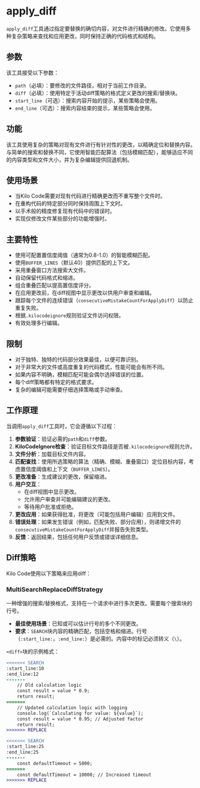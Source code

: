 # apply_diff

`apply_diff`工具通过指定要替换的确切内容，对文件进行精确的修改。它使用多种复杂策略来查找和应用更改，同时保持正确的代码格式和结构。

## 参数

该工具接受以下参数：

- `path`（必填）：要修改的文件路径，相对于当前工作目录。
- `diff`（必填）：使用特定于活动diff策略的格式定义更改的搜索/替换块。
- `start_line`（可选）：搜索内容开始的提示，某些策略会使用。
- `end_line`（可选）：搜索内容结束的提示，某些策略会使用。

## 功能

该工具使用复杂的策略对现有文件进行有针对性的更改，以精确定位和替换内容。与简单的搜索和替换不同，它使用智能匹配算法（包括模糊匹配），能够适应不同的内容类型和文件大小，并为复杂编辑提供回退机制。

## 使用场景

- 当Kilo Code需要对现有代码进行精确更改而不重写整个文件时。
- 在重构代码的特定部分同时保持周围上下文时。
- 以手术般的精度修复现有代码中的错误时。
- 实现仅修改文件某些部分的功能增强时。

## 主要特性

- 使用可配置置信度阈值（通常为0.8-1.0）的智能模糊匹配。
- 使用`BUFFER_LINES`（默认40）提供匹配的上下文。
- 采用重叠窗口方法搜索大文件。
- 自动保留代码格式和缩进。
- 组合重叠匹配以提高置信度评分。
- 在应用更改前，在diff视图中显示更改以供用户审查和编辑。
- 跟踪每个文件的连续错误（`consecutiveMistakeCountForApplyDiff`）以防止重复失败。
- 根据`.kilocodeignore`规则验证文件访问权限。
- 有效处理多行编辑。

## 限制

- 对于独特、独特的代码部分效果最佳，以便可靠识别。
- 对于非常大的文件或高度重复的代码模式，性能可能会有所不同。
- 如果内容不明确，模糊匹配可能会偶尔选择错误的位置。
- 每个diff策略都有特定的格式要求。
- 复杂的编辑可能需要仔细选择策略或手动审查。

## 工作原理

当调用`apply_diff`工具时，它会遵循以下过程：

1. **参数验证**：验证必需的`path`和`diff`参数。
2. **KiloCodeIgnore检查**：验证目标文件路径是否被`.kilocodeignore`规则允许。
3. **文件分析**：加载目标文件内容。
4. **匹配查找**：使用所选策略的算法（精确、模糊、重叠窗口）定位目标内容，考虑置信度阈值和上下文（`BUFFER_LINES`）。
5. **更改准备**：生成建议的更改，保留缩进。
6. **用户交互**：
    * 在diff视图中显示更改。
    * 允许用户审查并可能编辑建议的更改。
    * 等待用户批准或拒绝。
7. **更改应用**：如果获得批准，将更改（可能包括用户编辑）应用到文件。
8. **错误处理**：如果发生错误（例如，匹配失败、部分应用），则递增文件的`consecutiveMistakeCountForApplyDiff`并报告失败类型。
9. **反馈**：返回结果，包括任何用户反馈或错误详细信息。

## Diff策略

Kilo Code使用以下策略来应用diff：

### MultiSearchReplaceDiffStrategy

一种增强的搜索/替换格式，支持在一个请求中进行多次更改。需要每个搜索块的行号。

*   **最佳使用场景**：已知或可以估计行号的多个不同更改。
*   **要求**：`SEARCH`块内容的精确匹配，包括空格和缩进。行号（`:start_line:`，`:end_line:`）是必需的。内容中的标记必须转义（`\`）。

`<diff>`块的示例格式：

```diff
<<<<<<< SEARCH
:start_line:10
:end_line:12
-------
    // Old calculation logic
    const result = value * 0.9;
    return result;
=======
    // Updated calculation logic with logging
    console.log(`Calculating for value: ${value}`);
    const result = value * 0.95; // Adjusted factor
    return result;
>>>>>>> REPLACE

<<<<<<< SEARCH
:start_line:25
:end_line:25
-------
    const defaultTimeout = 5000;
=======
    const defaultTimeout = 10000; // Increased timeout
>>>>>>> REPLACE
```